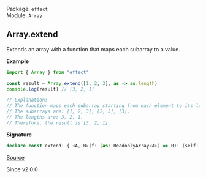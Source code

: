 Package: `effect`<br />
Module: `Array`<br />

## Array.extend

Extends an array with a function that maps each subarray to a value.

**Example**

```ts
import { Array } from "effect"

const result = Array.extend([1, 2, 3], as => as.length)
console.log(result) // [3, 2, 1]

// Explanation:
// The function maps each subarray starting from each element to its length.
// The subarrays are: [1, 2, 3], [2, 3], [3].
// The lengths are: 3, 2, 1.
// Therefore, the result is [3, 2, 1].
```

**Signature**

```ts
declare const extend: { <A, B>(f: (as: ReadonlyArray<A>) => B): (self: ReadonlyArray<A>) => Array<B>; <A, B>(self: ReadonlyArray<A>, f: (as: ReadonlyArray<A>) => B): Array<B>; }
```

[Source](https://github.com/Effect-TS/effect/tree/main/packages/effect/src/Array.ts#L2882)

Since v2.0.0